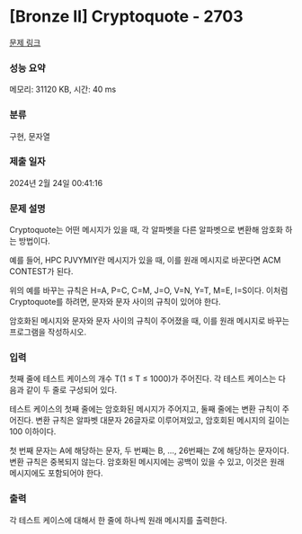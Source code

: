 # [Bronze II] Cryptoquote - 2703 

[문제 링크](https://www.acmicpc.net/problem/2703) 

### 성능 요약

메모리: 31120 KB, 시간: 40 ms

### 분류

구현, 문자열

### 제출 일자

2024년 2월 24일 00:41:16

### 문제 설명

<p>Cryptoquote는 어떤 메시지가 있을 때, 각 알파벳을 다른 알파벳으로 변환해 암호화 하는 방법이다.</p>

<p>예를 들어, HPC PJVYMIY란 메시지가 있을 때, 이를 원래 메시지로 바꾼다면 ACM CONTEST가 된다.</p>

<p>위의 예를 바꾸는 규칙은 H=A, P=C, C=M, J=O, V=N, Y=T, M=E, I=S이다. 이처럼 Cryptoquote를 하려면, 문자와 문자 사이의 규칙이 있어야 한다.</p>

<p>암호화된 메시지와 문자와 문자 사이의 규칙이 주어졌을 때, 이를 원래 메시지로 바꾸는 프로그램을 작성하시오.</p>

### 입력 

 <p>첫째 줄에 테스트 케이스의 개수 T(1 ≤ T ≤ 1000)가 주어진다. 각 테스트 케이스는 다음과 같이 두 줄로 구성되어 있다.</p>

<p>테스트 케이스의 첫째 줄에는 암호화된 메시지가 주어지고, 둘째 줄에는 변환 규칙이 주어진다. 변환 규칙은 알파벳 대문자 26글자로 이루어져있고, 암호회된 메시지의 길이는 100 이하이다.</p>

<p>첫 번째 문자는 A에 해당하는 문자, 두 번째는 B, ..., 26번째는 Z에 해당하는 문자이다. 변환 규칙은 중복되지 않는다. 암호화된 메시지에는 공백이 있을 수 있고, 이것은 원래 메시지에도 포함되어야 한다.</p>

### 출력 

 <p>각 테스트 케이스에 대해서 한 줄에 하나씩 원래 메시지를 출력한다.</p>

